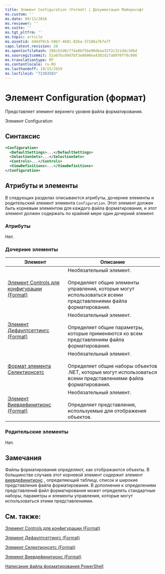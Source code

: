 ```yaml
---
title: Элемент Configuration (Format) | Документация Майкрософт
ms.custom: ''
ms.date: 09/13/2016
ms.reviewer: ''
ms.suite: ''
ms.tgt_pltfrm: ''
ms.topic: article
ms.assetid: d46df0cb-50b7-4b81-82ba-37186a7b7a7f
caps.latest.revision: 28
ms.openlocfilehash: 296c63d0c774a0bf56e90dbaa32f2c221d4c3dbd
ms.sourcegitcommit: 52a67bcd9d7bf3e8600ea4302d1fa8970ff9c998
ms.translationtype: MT
ms.contentlocale: ru-RU
ms.lasthandoff: 10/15/2019
ms.locfileid: "72363503"
---
```

# <a name="configuration-element-format"></a>Элемент Configuration (формат)

Представляет элемент верхнего уровня файла форматирования.

Элемент Configuration

## <a name="syntax"></a>Синтаксис

```xml
<Configuration>
  <DefaultSettings>...</DefaultSettings>
  <SelectionSets>...</SelectionSets>
  <Controls>...</Controls>
  <ViewDefinitions>...</ViewDefinitions>
</Configuration>

```

## <a name="attributes-and-elements"></a>Атрибуты и элементы

В следующих разделах описываются атрибуты, дочерние элементы и родительский элемент элемента `Configuration`. Этот элемент должен быть корневым элементом для каждого файла форматирования, и этот элемент должен содержать по крайней мере один дочерний элемент.

### <a name="attributes"></a>Атрибуты

Нет.

### <a name="child-elements"></a>Дочерние элементы

|Элемент|Описание|
|-------------|-----------------|
|[Элемент Controls для конфигурации (Format)](./controls-element-for-configuration-format.md)|Необязательный элемент.<br /><br /> Определяет общие элементы управления, которые могут использоваться всеми представлениями файла форматирования.|
|[Элемент Дефаултсеттингс (Format)](./defaultsettings-element-format.md)|Необязательный элемент.<br /><br /> Определяет общие параметры, которые применяются ко всем представлениям файла форматирования.|
|[Формат элемента Селектионсетс](./selectionsets-element-format.md)|Необязательный элемент.<br /><br /> Определяет общие наборы объектов .NET, которые могут использоваться всеми представлениями файла форматирования.|
|[Элемент Виевдефинитионс (Format)](./viewdefinitions-element-format.md)|Необязательный элемент.<br /><br /> Определяет представления, используемые для отображения объектов.|

### <a name="parent-elements"></a>Родительские элементы

Нет.

## <a name="remarks"></a>Замечания

Файлы форматирования определяют, как отображаются объекты. В большинстве случаев этот корневой элемент содержит элемент [виевдефинитионс](./viewdefinitions-element-format.md) , определяющий таблицу, список и широкие представления файла форматирования. В дополнение к определениям представлений файл форматирования может определять стандартные наборы, параметры и элементы управления, которые могут использоваться этими представлениями.

## <a name="see-also"></a>См. также:

[Элемент Controls для конфигурации (Format)](./controls-element-for-configuration-format.md)

[Элемент Дефаултсеттингс (Format)](./defaultsettings-element-format.md)

[Элемент Селектионсетс (Format)](./selectionsets-element-format.md)

[Элемент Виевдефинитионс (Format)](./viewdefinitions-element-format.md)

[Написание файла форматирования PowerShell](./writing-a-powershell-formatting-file.md)
